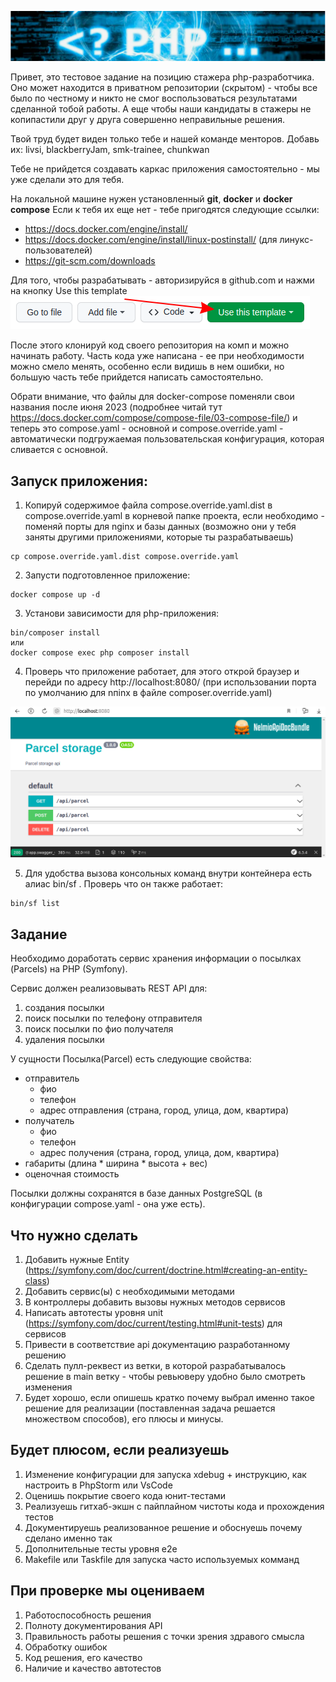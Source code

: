 ![title](./assets/title.png)

Привет, это тестовое задание на позицию стажера php-разработчика. Оно может находится в
приватном репозитории (скрытом) - чтобы все было по честному и никто не смог воспользоваться
результатами сделанной тобой работы. А еще чтобы наши кандидаты в стажеры не копипастили
друг у друга совершенно неправильные решения. 

Твой труд будет виден только тебе и нашей команде менторов. 
Добавь их: livsi, blackberryJam, smk-trainee, chunkwan

Тебе не прийдется создавать каркас приложения самостоятельно - мы уже сделали это
для тебя.

На локальной машине нужен установленный __git__,  __docker__ и __docker compose__
Если к тебя их еще нет - тебе пригодятся следующие ссылки:

- https://docs.docker.com/engine/install/
- https://docs.docker.com/engine/install/linux-postinstall/ (для линукс-пользователей)
- https://git-scm.com/downloads


Для того, чтобы разрабатывать - авторизируйся в github.com и нажми на кнопку Use this template
![title](./assets/use_this_template.png)

После этого клонируй код своего репозитория на комп и можно начинать
работу. Часть кода уже написана - ее при необходимости можно смело менять, особенно если
видишь в нем ошибки, но большую часть тебе прийдется написать самостоятельно.

Обрати внимание, что файлы для docker-compose поменяли свои названия после июня 2023
(подробнее читай тут https://docs.docker.com/compose/compose-file/03-compose-file/)
и теперь это compose.yaml - основной и compose.override.yaml - автоматически подгружаемая
пользовательская конфигурация, которая сливается с основной.

## Запуск приложения:

1. Копируй содержимое файла compose.override.yaml.dist в compose.override.yaml в
корневой папке проекта, если необходимо - поменяй порты для nginx и базы данных (возможно
они у тебя заняты другими приложениями, которые ты разрабатываешь)

```
cp compose.override.yaml.dist compose.override.yaml
```

2. Запусти подготовленное приложение:

```
docker compose up -d
```

3. Установи зависимости для php-приложения:

```
bin/composer install
или
docker compose exec php composer install
```

4. Проверь что приложение работает, для этого открой браузер и перейди по адресу http://localhost:8080/ 
(при использовании порта по умолчанию для nпinx в файле composer.override.yaml)

![title](./assets/apidoc.png)

5. Для удобства вызова консольных команд внутри контейнера есть алиас bin/sf . 
Проверь что он также работает:

```
bin/sf list
```

## Задание

Необходимо доработать сервис хранения информации о посылках (Parcels) на PHP (Symfony). 

Сервис должен реализовывать REST API для:
1. создания посылки
2. поиск посылки по телефону отправителя
3. поиск посылки по фио получателя
3. удаления посылки

У сущности Посылка(Parcel) есть следующие свойства:
- отправитель
    - фио
    - телефон
    - адрес отправления (страна, город, улица, дом, квартира)
- получатель
    - фио
    - телефон
    - адрес получения (страна, город, улица, дом, квартира)
- габариты (длина * ширина * высота + вес)
- оценочная стоимость

Посылки должны сохранятся в базе данных PostgreSQL (в конфигурации compose.yaml - она уже есть).

## Что нужно сделать

1. Добавить нужные Entity (https://symfony.com/doc/current/doctrine.html#creating-an-entity-class)
2. Добавить сервис(ы) с необходимыми методами
3. В контроллеры добавить вызовы нужных методов сервисов
4. Написать автотесты уровня unit (https://symfony.com/doc/current/testing.html#unit-tests) для сервисов
5. Привести в соответствие api документацию разработанному решению
6. Сделать пулл-реквест из ветки, в которой разрабатывалось решение в main ветку - чтобы ревьюверу удобно было смотреть изменения
7. Будет хорошо, если опишешь кратко почему выбрал именно такое решение для реализации (поставленная задача решается множеством способов), его плюсы и минусы.

## Будет плюсом, если реализуешь
1. Изменение конфигурации для запуска xdebug + инструкцию, как настроить в PhpStorm или VsCode
2. Оценишь покрытие своего кода юнит-тестами
3. Реализуешь гитхаб-экшн с пайплайном чистоты кода и прохождения тестов
4. Документируешь реализованное решение и обоснуешь почему сделано именно так
5. Дополнительные тесты уровня e2e
6. Makefile или Taskfile для запуска часто используемых комманд

## При проверке мы оцениваем
1. Работоспособность решения
2. Полноту документирования API
3. Правильность работы решения с точки зрения здравого смысла
4. Обработку ошибок
5. Код решения, его качество
6. Наличие и качество автотестов
